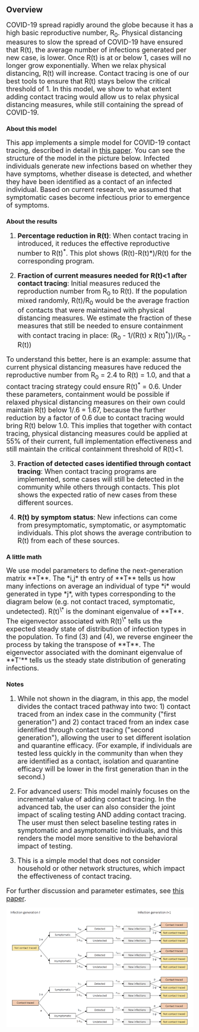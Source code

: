 ## Overview
 
 <font size="4"> 
COVID-19 spread rapidly around the globe because it has a high basic reproductive number,  R<sub>0</sub>.  Physical distancing measures to slow the spread of COVID-19 have ensured that R(t), the average number of infections generated per new case, is lower.  Once R(t) is at or below 1, cases will no longer grow exponentially.  When we relax physical distancing, R(t) will increase.  Contact tracing is one of our best tools to ensure that R(t) stays below the critical threshold of 1.  In this model, we show to what extent adding contact tracing would allow us to relax physical distancing measures, while still containing the spread of COVID-19.
  </font>

### About this model
 <font size="4"> This app implements a simple model for COVID-19 contact tracing, described in detail in [this paper](https://www.medrxiv.org/content/10.1101/2020.05.05.20091280v1.full.pdf).  You can see the structure of the model in the picture below.  Infected individuals generate new infections based on whether they have symptoms, whether disease is detected, and whether they have been identified as a contact of an infected individual.  Based on current research, we assumed that symptomatic cases become infectious prior to emergence of symptoms. 
  </font>
    
### About the results

  <font size="4">
  
1. **Percentage reduction in R(t)**: When contact tracing in introduced, it reduces the effective reproductive number to R(t)<sup>\*</sup>.  This plot shows (R(t)-R(t)*)/R(t) for the corresponding program.

2. **Fraction of current measures needed for R(t)<1 after contact tracing**: Initial measures reduced the reproduction number from R<sub>0</sub> to R(t).  If the population mixed randomly, R(t)/R<sub>0</sub> would be the average fraction of contacts that were maintained with physical distancing measures.  We estimate the fraction of these measures that still be needed to ensure containment with contact tracing in place: (R<sub>0</sub> - 1/(R(t) x R(t)<sup>\*</sup>))/(R<sub>0</sub> - R(t))

  To understand this better, here is an example: assume that current physical distancing measures have reduced the reproductive number from R<sub>0</sub> = 2.4 to R(t) = 1.0, and that a contact tracing strategy could ensure R(t)<sup>\*</sup> = 0.6. Under these parameters, containment would be possible if relaxed physical distancing measures on their own could maintain R(t) below 1/.6 = 1.67, because the further reduction by a factor of 0.6 due to contact tracing would bring R(t) below 1.0. This implies that together with contact tracing, physical distancing measures could be applied at 55% of their current, full implementation effectiveness and still maintain the critical containment threshold of R(t)<1.

3. **Fraction of detected cases identified through contact tracing**: When contact tracing programs are implemented, some cases will still be detected in the community while others through contacts.  This plot shows the expected ratio of new cases from these different sources.

4. **R(t) by symptom status**: New infections can come from presymptomatic, symptomatic, or asymptomatic individuals.  This plot shows the average contribution to R(t) from each of these sources.

</font>

### A little math
<font size="4">
We use model parameters to define the next-generation matrix **T**.  The *i,j* th entry of **T** tells us how many infections on average an individual of type *i* would generated in type *j*, with types corresponding to the diagram below (e.g. not contact traced, symptomatic, undetected).  R(t)<sup>\*</sup> is the dominant eigenvalue of **T**.  The eigenvector associated with R(t)<sup>\*</sup> tells us the expected steady state of distribution of infection types in the population.  To find (3) and (4), we reverse engineer the process by taking the transpose of **T**.  The eigenvector associated with the dominant eigenvalue of **T'** tells us the steady state distribution of generating infections.

</font>

### Notes
 
  <font size="4">

1. While not shown in the diagram, in this app, the model divides the contact traced pathway into two: 1) contact traced from an index case in the community ("first generation") and 2) contact traced from an index case identified through contact tracing ("second generation"), allowing the user to set different isolation and quarantine efficacy.  (For example, if individuals are tested less quickly in the community than when they are identified as a contact, isolation and quarantine efficacy will be lower in the first generation than in the second.) 

2. For advanced users: This model mainly focuses on the incremental value of adding contact tracing.  In the advanced tab, the user can also consider the joint impact of scaling testing AND adding contact tracing.  The user must then select baseline testing rates in symptomatic and asymptomatic individuals, and this renders the model more sensitive to the behavioral impact of testing.

3. This is a simple model that does not consider household or other network structures, which impact the effectiveness of contact tracing.

For further discussion and parameter estimates, see [this paper](https://www.medrxiv.org/content/10.1101/2020.05.05.20091280v1.full.pdf).
  </font>

  <img src="model_diagram.png" alt="Model diagram" style="width:800px;" class="center"/>


